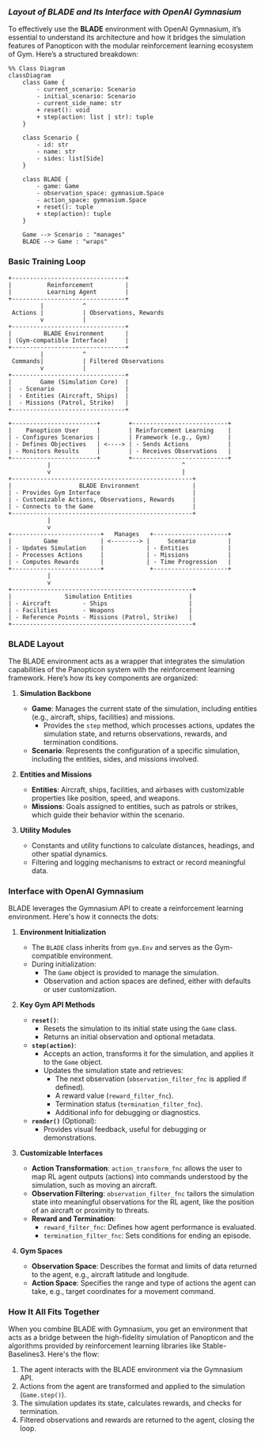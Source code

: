 ### *Layout of BLADE and Its Interface with OpenAI Gymnasium*

To effectively use the **BLADE** environment with OpenAI Gymnasium, it’s essential to understand its architecture and how it bridges the simulation features of Panopticon with the modular reinforcement learning ecosystem of Gym. Here’s a structured breakdown:

```mermaid
%% Class Diagram
classDiagram
    class Game {
        - current_scenario: Scenario
        - initial_scenario: Scenario
        - current_side_name: str
        + reset(): void
        + step(action: list | str): tuple
    }

    class Scenario {
        - id: str
        - name: str
        - sides: list[Side]
    }

    class BLADE {
        - game: Game
        - observation_space: gymnasium.Space
        - action_space: gymnasium.Space
        + reset(): tuple
        + step(action): tuple
    }

    Game --> Scenario : "manages"
    BLADE --> Game : "wraps"
```

### **Basic Training Loop**
```plaintext
+--------------------------------+
|          Reinforcement         |
|          Learning Agent        |
+--------------------------------+
         |           ^
 Actions |           | Observations, Rewards
         v           |
+--------------------------------+
|         BLADE Environment      |
| (Gym-compatible Interface)     |
+--------------------------------+
         |           ^
 Commands|           | Filtered Observations
         v           |
+--------------------------------+
|        Game (Simulation Core)  |
|  - Scenario                    |
|  - Entities (Aircraft, Ships)  |
|  - Missions (Patrol, Strike)   |
+--------------------------------+
```

```plaintext
+------------------------+        +---------------------------+
|    Panopticon User     |        | Reinforcement Learning    |
| - Configures Scenarios |        | Framework (e.g., Gym)     |
| - Defines Objectives   | <----> | - Sends Actions           |
| - Monitors Results     |        | - Receives Observations   |
+------------------------+        +---------------------------+
           |                                     ^
           v                                     |
+---------------------------------------------------+
|                   BLADE Environment               |
| - Provides Gym Interface                          |
| - Customizable Actions, Observations, Rewards     |
| - Connects to the Game                            |
+---------------------------------------------------+
           |
           v
+-------------------------+   Manages   +---------------------+
|         Game            | <--------> |     Scenario         |
| - Updates Simulation    |            | - Entities           |
| - Processes Actions     |            | - Missions           |
| - Computes Rewards      |            | - Time Progression   |
+-------------------------+             +---------------------+
           |
           v
+---------------------------------------------------+
|               Simulation Entities                |
| - Aircraft         - Ships                       |
| - Facilities       - Weapons                     |
| - Reference Points - Missions (Patrol, Strike)   |
+---------------------------------------------------+
```

### **BLADE Layout**

The BLADE environment acts as a wrapper that integrates the simulation capabilities of the Panopticon system with the reinforcement learning framework. Here’s how its key components are organized:

1. **Simulation Backbone**
   - **Game**: Manages the current state of the simulation, including entities (e.g., aircraft, ships, facilities) and missions.
     - Provides the `step` method, which processes actions, updates the simulation state, and returns observations, rewards, and termination conditions.
   - **Scenario**: Represents the configuration of a specific simulation, including the entities, sides, and missions involved.

2. **Entities and Missions**
   - **Entities**: Aircraft, ships, facilities, and airbases with customizable properties like position, speed, and weapons.
   - **Missions**: Goals assigned to entities, such as patrols or strikes, which guide their behavior within the scenario.

3. **Utility Modules**
   - Constants and utility functions to calculate distances, headings, and other spatial dynamics.
   - Filtering and logging mechanisms to extract or record meaningful data.

### **Interface with OpenAI Gymnasium**

BLADE leverages the Gymnasium API to create a reinforcement learning environment. Here's how it connects the dots:

1. **Environment Initialization**
   - The `BLADE` class inherits from `gym.Env` and serves as the Gym-compatible environment.
   - During initialization:
     - The `Game` object is provided to manage the simulation.
     - Observation and action spaces are defined, either with defaults or user customization.

2. **Key Gym API Methods**
   - **`reset()`**:
     - Resets the simulation to its initial state using the `Game` class.
     - Returns an initial observation and optional metadata.
   - **`step(action)`**:
     - Accepts an action, transforms it for the simulation, and applies it to the `Game` object.
     - Updates the simulation state and retrieves:
       - The next observation (`observation_filter_fnc` is applied if defined).
       - A reward value (`reward_filter_fnc`).
       - Termination status (`termination_filter_fnc`).
       - Additional info for debugging or diagnostics.
   - **`render()`** (Optional):
     - Provides visual feedback, useful for debugging or demonstrations.

3. **Customizable Interfaces**
   - **Action Transformation**: `action_transform_fnc` allows the user to map RL agent outputs (actions) into commands understood by the simulation, such as moving an aircraft.
   - **Observation Filtering**: `observation_filter_fnc` tailors the simulation state into meaningful observations for the RL agent, like the position of an aircraft or proximity to threats.
   - **Reward and Termination**:
     - `reward_filter_fnc`: Defines how agent performance is evaluated.
     - `termination_filter_fnc`: Sets conditions for ending an episode.

4. **Gym Spaces**
   - **Observation Space**: Describes the format and limits of data returned to the agent, e.g., aircraft latitude and longitude.
   - **Action Space**: Specifies the range and type of actions the agent can take, e.g., target coordinates for a movement command.

### **How It All Fits Together**
When you combine BLADE with Gymnasium, you get an environment that acts as a bridge between the high-fidelity simulation of Panopticon and the algorithms provided by reinforcement learning libraries like Stable-Baselines3. Here's the flow:

1. The agent interacts with the BLADE environment via the Gymnasium API.
2. Actions from the agent are transformed and applied to the simulation (`Game.step()`).
3. The simulation updates its state, calculates rewards, and checks for termination.
4. Filtered observations and rewards are returned to the agent, closing the loop.